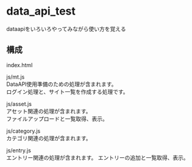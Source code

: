 # data_api_test


dataapiをいろいろやってみながら使い方を覚える

## 構成

index.html
 
js/mt.js  
DataAPI使用準備のための処理が含まれます。  
ログイン処理と、サイト一覧を作成する処理です。

js/asset.js  
アセット関連の処理が含まれます。  
ファイルアップロードと一覧取得、表示。

js/category.js  
カテゴリ関連の処理が含まれます。


js/entry.js  
エントリー関連の処理が含まれます。
エントリーの追加と一覧取得、表示。


